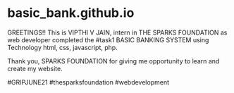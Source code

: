 # basic_bank.github.io
GREETINGS!!
This is VIPTHI V JAIN,
intern in THE SPARKS FOUNDATION as web developer completed the 
#task1 BASIC BANKING SYSTEM 
using Technology html, css, javascript, php.

Thank you, SPARKS FOUNDATION for giving me opportunity to learn and create my website.

#GRIPJUNE21 #thesparksfoundation #webdevelopment
